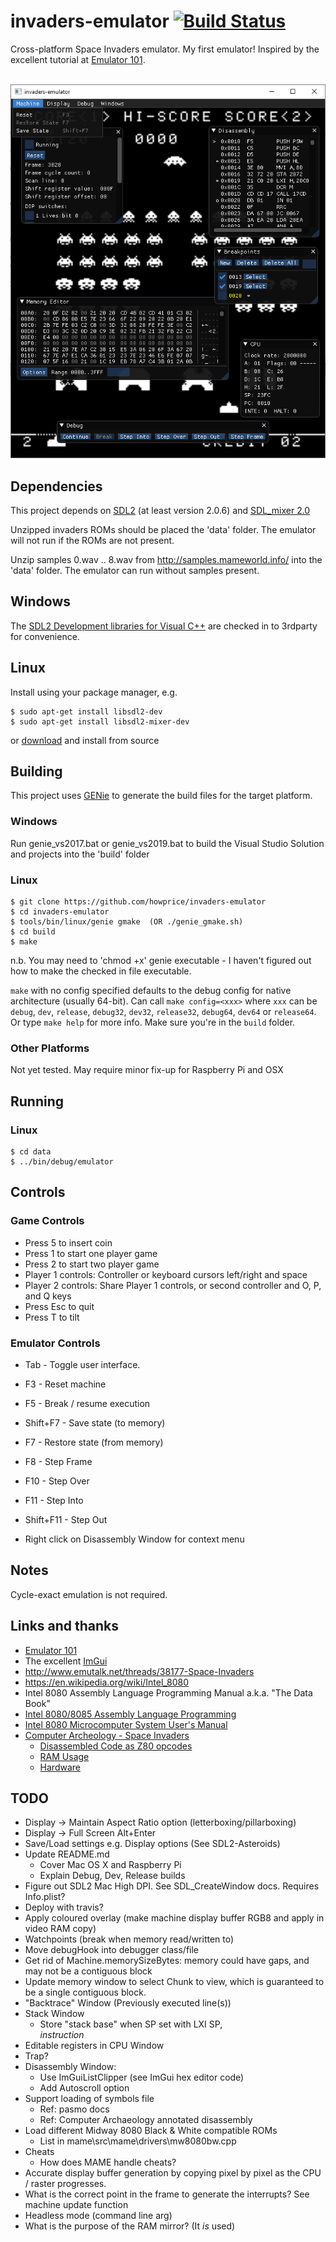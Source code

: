 # invaders-emulator [![Build Status](https://travis-ci.org/howprice/invaders-emulator.svg?branch=master)](https://travis-ci.org/howprice/invaders-emulator)

Cross-platform Space Invaders emulator. My first emulator! Inspired by the excellent tutorial at [Emulator 101](http://emulator101.com).

<br><img src="docs/screenshot.png">

## Dependencies

This project depends on [SDL2](https://www.libsdl.org) (at least version 2.0.6) and [SDL_mixer 2.0](https://www.libsdl.org/projects/SDL_mixer/)

Unzipped invaders ROMs should be placed the 'data' folder. The emulator will not run if the ROMs are not present.

Unzip samples 0.wav .. 8.wav from http://samples.mameworld.info/ into the 'data' folder. The emulator can run without samples present.

## Windows

The [SDL2 Development libraries for Visual C++](https://www.libsdl.org/download-2.0.php) are checked in to 3rdparty for convenience. 

## Linux

Install using your package manager, e.g.

	$ sudo apt-get install libsdl2-dev
	$ sudo apt-get install libsdl2-mixer-dev
	
or [download](https://www.libsdl.org/download-2.0.php) and install from source

## Building

This project uses [GENie](https://github.com/bkaradzic/genie) to generate the build files for the target platform.

### Windows

Run genie_vs2017.bat or genie_vs2019.bat to build the Visual Studio Solution and projects into the 'build' folder

### Linux

	$ git clone https://github.com/howprice/invaders-emulator
	$ cd invaders-emulator
	$ tools/bin/linux/genie gmake  (OR ./genie_gmake.sh) 
	$ cd build
	$ make

n.b. You may need to 'chmod +x' genie executable - I haven't figured out how to make the checked in file executable.

`make` with no config specified defaults to the debug config for native architecture (usually 64-bit). Can call `make config=<xxx>` where `xxx` can be `debug`, `dev`, `release`, `debug32`, `dev32`, `release32`, `debug64`, `dev64` or `release64`. Or type `make help` for more info. Make sure you're in the `build` folder.

### Other Platforms

Not yet tested. May require minor fix-up for Raspberry Pi and OSX

## Running

### Linux

	$ cd data
	$ ../bin/debug/emulator

## Controls

### Game Controls
- Press 5 to insert coin
- Press 1 to start one player game
- Press 2 to start two player game
- Player 1 controls: Controller or keyboard cursors left/right and space
- Player 2 controls: Share Player 1 controls, or second controller and O, P, and Q keys
- Press Esc to quit
- Press T to tilt

### Emulator Controls
- Tab - Toggle user interface.
- F3 - Reset machine
- F5 - Break / resume execution
- Shift+F7 - Save state (to memory)
- F7 - Restore state (from memory)
- F8 - Step Frame
- F10 - Step Over
- F11 - Step Into
- Shift+F11 - Step Out

- Right click on Disassembly Window for context menu

## Notes

Cycle-exact emulation is not required.

## Links and thanks

- [Emulator 101](http://emulator101.com)
- The excellent [ImGui](https://github.com/ocornut/imgui)
- http://www.emutalk.net/threads/38177-Space-Invaders
- https://en.wikipedia.org/wiki/Intel_8080
- Intel 8080 Assembly Language Programming Manual a.k.a. "The Data Book"
- [Intel 8080/8085 Assembly Language Programming](https://www.tramm.li/i8080/Intel%208080-8085%20Assembly%20Language%20Programming%201977%20Intel.pdf)
- [Intel 8080 Microcomputer System User's Manual](http://www.nj7p.info/Manuals/PDFs/Intel/9800153B.pdf)
- [Computer Archeology - Space Invaders](http://computerarcheology.com/Arcade/SpaceInvaders/)
  - [Disassembled Code as Z80 opcodes](http://computerarcheology.com/Arcade/SpaceInvaders/Code.html)
  - [RAM Usage](http://computerarcheology.com/Arcade/SpaceInvaders/RAMUse.html)
  - [Hardware](http://computerarcheology.com/Arcade/SpaceInvaders/Hardware.html)

## TODO

- Display -> Maintain Aspect Ratio option  (letterboxing/pillarboxing)
- Display -> Full Screen Alt+Enter
- Save/Load settings e.g. Display options (See SDL2-Asteroids)
- Update README.md
  - Cover Mac OS X and Raspberry Pi
  - Explain Debug, Dev, Release builds
- Figure out SDL2 Mac High DPI. See SDL_CreateWindow docs. Requires Info.plist?
- Deploy with travis?
- Apply coloured overlay (make machine display buffer RGB8 and apply in video RAM copy)
- Watchpoints (break when memory read/written to)
- Move debugHook into debugger class/file
- Get rid of Machine.memorySizeBytes: memory could have gaps, and may not be a contiguous block
- Update memory window to select Chunk to view, which is guaranteed to be a single contiguous block.
- "Backtrace" Window (Previously executed line(s))
- Stack Window
  - Store "stack base" when SP set with LXI SP,<address> instruction
- Editable registers in CPU Window
- Trap?
- Disassembly Window:
  - Use ImGuiListClipper (see ImGui hex editor code)
  - Add Autoscroll option
- Support loading of symbols file
    - Ref: pasmo docs
	- Ref: Computer Archaeology annotated disassembly
- Load different Midway 8080 Black & White compatible ROMs
  - List in mame\src\mame\drivers\mw8080bw.cpp
- Cheats
  - How does MAME handle cheats?
- Accurate display buffer generation by copying pixel by pixel as the CPU / raster progresses. 
- What is the correct point in the frame to generate the interrupts? See machine update function
- Headless mode (command line arg)
- What is the purpose of the RAM mirror? (It *is* used)

